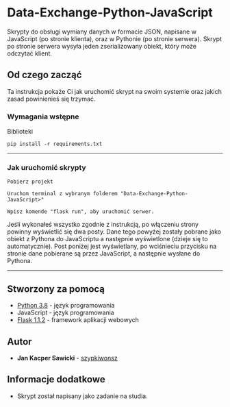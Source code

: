 # Data-Exchange-Python-JavaScript

Skrypty do obsługi wymiany danych w formacie JSON, napisane w JavaScript (po stronie klienta), oraz w Pythonie (po stronie serwera). Skrypt po stronie serwera wysyła jeden zserializowany obiekt, który może odczytać klient.

## Od czego zacząć

Ta instrukcja pokaże Ci jak uruchomić skrypt na swoim systemie oraz jakich zasad powinienieś się trzymać.

### Wymagania wstępne

Biblioteki

```
pip install -r requirements.txt
```
---
### Jak uruchomić skrypty

```
Pobierz projekt
```
```
Uruchom terminal z wybranym folderem "Data-Exchange-Python-JavaScript>"
```
```
Wpisz komende "flask run", aby uruchomić serwer.
```

Jeśli wykonałeś wszystko zgodnie z instrukcją, po włączeniu strony powinny wyświetlić się dwa posty. Dane tego powyżej zostały pobrane jako obiekt z Pythona do JavaScriptu a następnie wyświetlone (dzieje się to automatycznie). Post poniżej jest wyświetlany, po wciśnieciu przycisku na stronie dane pobierane są przez JavaScript, a następnie wysłane do Pythona.

---

## Stworzony za pomocą

* [Python 3.8](https://www.python.org/) - język programowania
* JavaScript - język programowania
* [Flask 1.1.2](https://flask.palletsprojects.com/) -  framework aplikacji webowych

## Autor

* **Jan Kacper Sawicki** - [szypkiwonsz](https://github.com/szypkiwonsz)

## Informacje dodatkowe

* Skrypt został napisany jako zadanie na studia.
